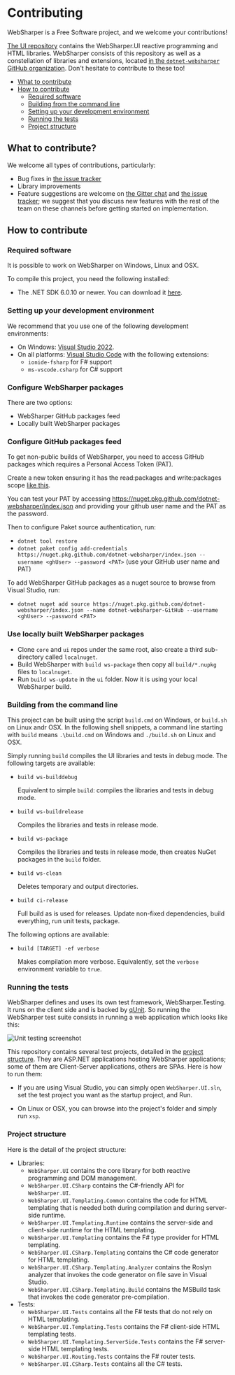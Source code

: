 # Contributing

WebSharper is a Free Software project, and we welcome your contributions!

[The UI repository](https://github.com/dotnet-websharper/ui) contains the WebSharper.UI reactive programming and HTML libraries. WebSharper consists of this repository as well as a constellation of libraries and extensions, located [in the `dotnet-websharper` GitHub organization](https://github.com/dotnet-websharper). Don't hesitate to contribute to these too!

* [What to contribute](#what-to-contribute)
* [How to contribute](#how-to-contribute)
  * [Required software](#requirements)
  * [Building from the command line](#build-cli)
  * [Setting up your development environment](#devenv)
  * [Running the tests](#tests)
  * [Project structure](#structure)

<a name="what-to-contribute"></a>
## What to contribute?

We welcome all types of contributions, particularly:

* Bug fixes in [the issue tracker](https://github.com/dotnet-websharper/ui/issues)
* Library improvements
* Feature suggestions are welcome on [the Gitter chat](https://gitter.im/intellifactory/websharper) and [the issue tracker](https://github.com/dotnet-websharper/ui/issues); we suggest that you discuss new features with the rest of the team on these channels before getting started on implementation.

<a name="how-to-contribute"></a>
## How to contribute

<a name="requirements"></a>
### Required software

It is possible to work on WebSharper on Windows, Linux and OSX.

To compile this project, you need the following installed:

* The .NET SDK 6.0.10 or newer. You can download it [here](https://www.microsoft.com/net/download).

<a name="devenv"></a>
### Setting up your development environment

We recommend that you use one of the following development environments:

* On Windows: [Visual Studio 2022](https://visualstudio.microsoft.com/vs/).
* On all platforms: [Visual Studio Code](https://code.visualstudio.com/) with the following extensions:
  * `ionide-fsharp` for F# support
  * `ms-vscode.csharp` for C# support

<a name="websharper-packages"></a>
### Configure WebSharper packages
There are two options:
* WebSharper GitHub packages feed
* Locally built WebSharper packages

<a name="githubfeed"></a>
### Configure GitHub packages feed
To get non-public builds of WebSharper, you need to access GitHub packages which requires a Personal Access Token (PAT).

Create a new token ensuring it has the read:packages and write:packages scope [like this](https://docs.github.com/pt/packages/learn-github-packages/introduction-to-github-packages#authenticating-to-github-packages).

You can test your PAT by accessing https://nuget.pkg.github.com/dotnet-websharper/index.json and providing your github user name and the PAT as the password.

Then to configure Paket source authentication, run:
* `dotnet tool restore`
* `dotnet paket config add-credentials https://nuget.pkg.github.com/dotnet-websharper/index.json --username <ghUser> --password <PAT>` (use your GitHub user name and PAT)

To add WebSharper GitHub packages as a nuget source to browse from Visual Studio, run:
* `dotnet nuget add source https://nuget.pkg.github.com/dotnet-websharper/index.json --name dotnet-websharper-GitHub --username <ghUser> --password <PAT>`

<a name="localws"></a>
### Use locally built WebSharper packages

* Clone `core` and `ui` repos under the same root, also create a third sub-directory called `localnuget`.
* Build WebSharper with `build ws-package` then copy all `build/*.nupkg` files to `localnuget`.
* Run `build ws-update` in the `ui` folder. Now it is using your local WebSharper build.

<a name="build-cli"></a>
### Building from the command line

This project can be built using the script `build.cmd` on Windows, or `build.sh` on Linux andr OSX.
In the following shell snippets, a command line starting with `build` means `.\build.cmd` on Windows and `./build.sh` on Linux and OSX.

Simply running `build` compiles the UI libraries and tests in debug mode. The following targets are available:

* `build ws-builddebug`

    Equivalent to simple `build`: compiles the libraries and tests in debug mode.

* `build ws-buildrelease`

    Compiles the libraries and tests in release mode.

* `build ws-package`

    Compiles the libraries and tests in release mode, then creates NuGet packages in the `build` folder.

* `build ws-clean`

    Deletes temporary and output directories.

* `build ci-release`

    Full build as is used for releases. Update non-fixed dependencies, build everything, run unit tests, package.

The following options are available:

* `build [TARGET] -ef verbose`

    Makes compilation more verbose. Equivalently, set the `verbose` environment variable to `true`.

<a name="tests"></a>
### Running the tests

WebSharper defines and uses its own test framework, WebSharper.Testing. It runs on the client side and is backed by [qUnit](https://qunitjs.com/). So running the WebSharper test suite consists in running a web application which looks like this:

![Unit testing screenshot](https://github.com/dotnet-websharper/core/raw/master/docs/qunit.png)

This repository contains several test projects, detailed in the [project structure](#structure). They are ASP.NET applications hosting WebSharper applications; some of them are Client-Server applications, others are SPAs. Here is how to run them:

* If you are using Visual Studio, you can simply open `WebSharper.UI.sln`, set the test project you want as the startup project, and Run.

* On Linux or OSX, you can browse into the project's folder and simply run `xsp`.

<a name="structure"></a>
### Project structure

Here is the detail of the project structure:

* Libraries:
  * `WebSharper.UI` contains the core library for both reactive programming and DOM management.
  * `WebSharper.UI.CSharp` contains the C#-friendly API for `WebSharper.UI`.
  * `WebSharper.UI.Templating.Common` contains the code for HTML templating that is needed both during compilation and during server-side runtime.
  * `WebSharper.UI.Templating.Runtime` contains the server-side and client-side runtime for the HTML templating.
  * `WebSharper.UI.Templating` contains the F# type provider for HTML templating.
  * `WebSharper.UI.CSharp.Templating` contains the C# code generator for HTML templating.
  * `WebSharper.UI.CSharp.Templating.Analyzer` contains the Roslyn analyzer that invokes the code generator on file save in Visual Studio.
  * `WebSharper.UI.CSharp.Templating.Build` contains the MSBuild task that invokes the code generator pre-compilation.
* Tests:
  * `WebSharper.UI.Tests` contains all the F# tests that do not rely on HTML templating.
  * `WebSharper.UI.Templating.Tests` contains the F# client-side HTML templating tests.
  * `WebSharper.UI.Templating.ServerSide.Tests` contains the F# server-side HTML templating tests.
  * `WebSharper.UI.Routing.Tests` contains the F# router tests.
  * `WebSharper.UI.CSharp.Tests` contains all the C# tests.
